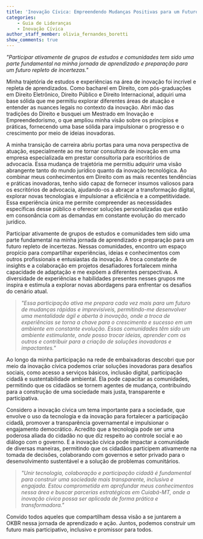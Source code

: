 ```yaml
---
title: 'Inovação Cívica: Empreendendo Mudanças Positivas para um Futuro Participativo'
categories:
    - Guia de Lideranças
    - Inovação Cívica
author_staff_member: olivia_fernandes_boretti
show_comments: true
---
```

*"Participar ativamente de grupos de estudos e comunidades tem sido uma parte fundamental na minha jornada de aprendizado e preparação para um futuro repleto de incertezas."*

Minha trajetória de estudos e experiências na área de inovação foi incrível e repleta de aprendizados. Como bacharel em Direito, com pós-graduações em Direito Eletrônico, Direito Público e Direito Internacional, adquiri uma base sólida que me permitiu explorar diferentes áreas de atuação e entender as nuances legais no contexto da inovação. Abri mão das tradições do Direito e busquei um Mestrado em Inovação e Empreendedorismo, o que ampliou minha visão sobre os princípios e práticas, fornecendo uma base sólida para impulsionar o progresso e o crescimento por meio de ideias inovadoras.

A minha transição de carreira abriu portas para uma nova perspectiva de atuação, especialmente ao me tornar consultora de inovação em uma empresa especializada em prestar consultoria para escritórios de advocacia. Essa mudança de trajetória me permitiu adquirir uma visão abrangente tanto do mundo jurídico quanto da inovação tecnológica. Ao combinar meus conhecimentos em Direito com as mais recentes tendências e práticas inovadoras, tenho sido capaz de fornecer insumos valiosos para os escritórios de advocacia, ajudando-os a abraçar a transformação digital, explorar novas tecnologias e impulsionar a eficiência e a competitividade. Essa experiência única me permite compreender as necessidades específicas desse público e oferecer soluções personalizadas que estão em consonância com as demandas em constante evolução do mercado jurídico.

Participar ativamente de grupos de estudos e comunidades tem sido uma parte fundamental na minha jornada de aprendizado e preparação para um futuro repleto de incertezas. Nessas comunidades, encontro um espaço propício para compartilhar experiências, ideias e conhecimentos com outros profissionais e entusiastas da inovação. A troca constante de insights e a colaboração em projetos desafiadores fortalecem minha capacidade de adaptação e me expõem a diferentes perspectivas.
A diversidade de experiências e habilidades presentes nesses grupos me inspira e estimula a explorar novas abordagens para enfrentar os desafios do cenário atual. 

> *"Essa participação ativa me prepara cada vez mais para um futuro de mudanças rápidas e imprevisíveis, permitindo-me desenvolver uma mentalidade ágil e aberta à inovação, onde a troca de experiências se torna a chave para o crescimento e sucesso em um ambiente em constante evolução. Essas comunidades têm sido um ambiente estimulante, onde posso trocar ideias, aprender com os outros e contribuir para a criação de soluções inovadoras e impactantes."*

Ao longo da minha participação na rede de embaixadoras descobri que por meio da inovação cívica podemos criar soluções inovadoras para desafios sociais, como acesso a serviços básicos, inclusão digital, participação cidadã e sustentabilidade ambiental. Ela pode capacitar as comunidades, permitindo que os cidadãos se tornem agentes de mudança, contribuindo para a construção de uma sociedade mais justa, transparente e participativa.

Considero a inovação cívica um tema importante para a sociedade, que envolve o uso da tecnologia e da inovação para fortalecer a participação cidadã, promover a transparência governamental e impulsionar o engajamento democrático. Acredito que a tecnologia pode ser uma poderosa aliada do cidadão no que diz respeito ao controle social e ao diálogo com o governo. E a inovação cívica pode impactar a comunidade de diversas maneiras, permitindo que os cidadãos participem ativamente na tomada de decisões, colaborando com governos e setor privado para o desenvolvimento sustentável e a solução de problemas comunitários.

> *"Unir tecnologia, colaboração e participação cidadã é fundamental para construir uma sociedade mais transparente, inclusiva e engajada. Estou comprometida em aprofundar meus conhecimentos nessa área e buscar parcerias estratégicas em Cuiabá-MT, onde a inovação cívica possa ser aplicada de forma prática e transformadora."*

Convido todos aqueles que compartilham dessa visão a se juntarem a OKBR nessa jornada de aprendizado e ação. Juntos, podemos construir um futuro mais participativo, inclusivo e promissor para todos.
